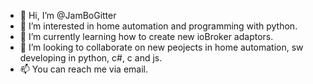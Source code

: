 - 👋 Hi, I’m @JamBoGitter
- 👀 I’m interested in home automation and programming with python.
- 🌱 I’m currently learning how to create new ioBroker adaptors.
- 💞️ I’m looking to collaborate on new peojects in home automation, sw developing in python, c#, c and js.
- 📫 You can reach me via email.

<!---
JamBoGitter/JamBoGitter is a ✨ special ✨ repository because its `README.md` (this file) appears on your GitHub profile.
You can click the Preview link to take a look at your changes.
--->
